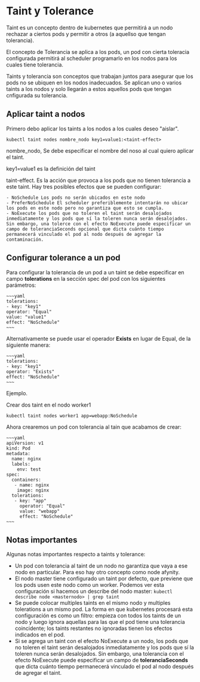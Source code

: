 # Taint y Tolerance

Taint es un concepto dentro de kubernetes que permitirá a un nodo rechazar a ciertos pods y permitir a otros (a aquellso que tengan tolerancia).

El concepto de Tolerancia se aplica a los pods, un pod con cierta toleracia configurada permitirá al scheduler programarlo en los nodos para los cuales tiene tolerancia.

Taints y tolerancia son conceptos que trabajan juntos para asegurar que los pods no se ubiquen en los nodos inadecuados. Se aplican uno o varios  taints a los nodos y solo llegarán a estos aquellos pods que tengan cnfigurada su tolerancia.

## Aplicar taint a nodos

Primero debo aplicar los taints a los nodos a los cuales deseo "aislar".

`kubectl taint nodes nombre_nodo key1=value1:<taint-effect>`

nombre_nodo, Se debe especificar el nombre del noso al cual quiero aplicar el taint.

key1=value1 es la definición del taint

taint-effect. Es la acción que provoca a los pods que no tienen tolerancia a este taint. Hay tres posibles efectos que se pueden configurar:
  
    - NoSchedule Los pods no serán ubicados en este nodo
    - PreferNoSchedule El scheduler preferiblemente intentarán no ubicar los pods en este nodo pero no garantiza que esto se cumpla.
    - NoExecute los pods que no toleren el taint serán desalojados inmediatamente y los pods que sí la toleren nunca serán desalojados. Sin embargo, una tolerce con el efecto NoExecute puede especificar un campo de toleranciaSeconds opcional que dicta cuánto tiempo permanecerá vinculado el pod al nodo después de agregar la contaminación. 

## Configurar tolerance a un pod

Para configurar la tolerancia de un pod a un taint se debe especificar en campo **tolerations** en la sección spec del pod con los siguientes parámetros:

    ~~~yaml
    tolerations:
    - key: "key1"
    operator: "Equal"
    value: "value1"
    effect: "NoSchedule"
    ~~~

Alternativamente se puede usar el operador **Exists** en lugar de Equal, de la siguiente manera:

    ~~~yaml
    tolerations:
    - key: "key1"
    operator: "Exists"
    effect: "NoSchedule"
    ~~~

Ejemplo.

Crear dos taint en el nodo worker1

`kubectl taint nodes worker1 app=webapp:NoSchedule`

Ahora crearemos un pod con tolerancia al tain que acabamos de crear:

    ~~~yaml
    apiVersion: v1
    kind: Pod
    metadata:
      name: nginx
      labels:
        env: test
    spec:
      containers:
       - name: nginx
        image: nginx
      tolerations:
       - key: "app"
         operator: "Equal"
         value: "webapp"
         effect: "NoSchedule"
    ~~~

## Notas importantes

Algunas notas importantes respecto a taints y tolerance:

- Un pod con tolerancia al taint de un nodo no garantiza que vaya a ese nodo en particular. Para eso hay otro concepto como node afynity.
- El nodo master tiene configurado un taint por defecto, que previene que los pods usen este nodo como un worker. Podemos ver esta configuración si hacemos un describe del nodo master: `kubectl describe node <masternodo> | grep taint`
- Se puede colocar multiples taints en el mismo nodo y multiples tolerations a un mismo pod. La forma en que kubernetes procesará esta configuración es como un filtro: empieza con todos los taints de un nodo y luego ignora aquellas para las que el pod tiene una tolerancia coincidente; los taints restantes no ignoradas tienen los efectos indicados en el pod.
- Si se agrega un taint con el efecto NoExecute a un nodo, los pods que no toleren el taint serán desalojados inmediatamente y los pods que sí la toleren nunca serán desalojados. Sin embargo, una tolerancia con el efecto NoExecute puede especificar un campo de **toleranciaSeconds**  que dicta cuánto tiempo permanecerá vinculado el pod al nodo después de agregar el taint. 
